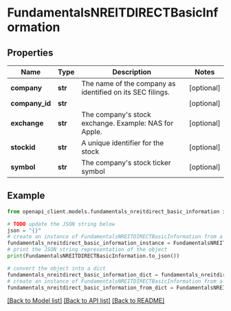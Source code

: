 # FundamentalsNREITDIRECTBasicInformation


## Properties

Name | Type | Description | Notes
------------ | ------------- | ------------- | -------------
**company** | **str** | The name of the company as identified on its SEC filings. | [optional] 
**company_id** | **str** |  | [optional] 
**exchange** | **str** | The company&#39;s stock exchange. Example: NAS for Apple. | [optional] 
**stockid** | **str** | A unique identifier for the stock | [optional] 
**symbol** | **str** | The company&#39;s stock ticker symbol | [optional] 

## Example

```python
from openapi_client.models.fundamentals_nreitdirect_basic_information import FundamentalsNREITDIRECTBasicInformation

# TODO update the JSON string below
json = "{}"
# create an instance of FundamentalsNREITDIRECTBasicInformation from a JSON string
fundamentals_nreitdirect_basic_information_instance = FundamentalsNREITDIRECTBasicInformation.from_json(json)
# print the JSON string representation of the object
print(FundamentalsNREITDIRECTBasicInformation.to_json())

# convert the object into a dict
fundamentals_nreitdirect_basic_information_dict = fundamentals_nreitdirect_basic_information_instance.to_dict()
# create an instance of FundamentalsNREITDIRECTBasicInformation from a dict
fundamentals_nreitdirect_basic_information_from_dict = FundamentalsNREITDIRECTBasicInformation.from_dict(fundamentals_nreitdirect_basic_information_dict)
```
[[Back to Model list]](../README.md#documentation-for-models) [[Back to API list]](../README.md#documentation-for-api-endpoints) [[Back to README]](../README.md)


